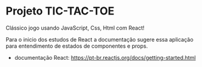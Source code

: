 # Projeto TIC-TAC-TOE

Clássico jogo usando JavaScript, Css, Html com React!

Para o inicio dos estudos de React a documentação sugere essa aplicação para entendimento de estados de componentes e props.

* documentação React: https://pt-br.reactjs.org/docs/getting-started.html
